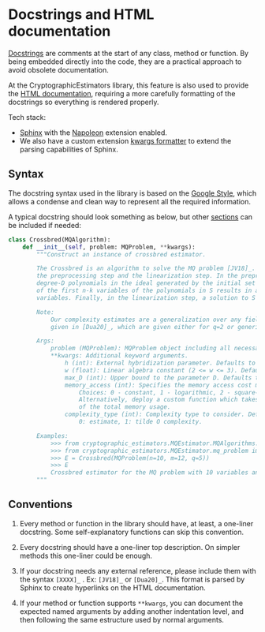 # Docstrings and HTML documentation

[Docstrings](https://en.wikipedia.org/wiki/Docstring#Python) are comments at the start of any class, method or function. By being embedded directly into the code, they are a practical approach to avoid obsolete documentation.

At the CryptographicEstimators library, this feature is also used to provide the [HTML documentation](https://crypto-tii.github.io/CryptographicEstimators/), requiring a more carefully formatting of the docstrings so everything is rendered properly.

Tech stack: 
- [Sphinx](https://www.sphinx-doc.org/en/master/index.html) with the [Napoleon](https://www.sphinx-doc.org/en/master/usage/extensions/napoleon.html#sections) extension enabled.
- We also have a custom extension [kwargs formatter](../kwargs_formatter.py) to extend the parsing capabilities of Sphinx.

## Syntax

The docstring syntax used in the library is based on the [Google Style](https://www.sphinx-doc.org/en/master/usage/extensions/example_google.html), which allows a condense and clean way to represent all the required information.

A typical docstring should look something as below, but other [sections]("https://www.sphinx-doc.org/en/master/usage/extensions/napoleon.html#docstring-sections") can be included if needed:

```python
class Crossbred(MQAlgorithm):
    def __init__(self, problem: MQProblem, **kwargs):
        """Construct an instance of crossbred estimator.

        The Crossbred is an algorithm to solve the MQ problem [JV18]_. This algorithm consists of two steps:
        the preprocessing step and the linearization step. In the preprocessing step, we find a set S of
        degree-D polynomials in the ideal generated by the initial set of polynomials. Every specialization
        of the first n-k variables of the polynomials in S results in a set S' of degree-d polynomials in k
        variables. Finally, in the linearization step, a solution to S' is found by direct linearization.

        Note:
            Our complexity estimates are a generalization over any field of size q of the complexity formulas
            given in [Dua20]_, which are given either for q=2 or generic fields.

        Args:
            problem (MQProblem): MQProblem object including all necessary parameters.
            **kwargs: Additional keyword arguments.
                h (int): External hybridization parameter. Defaults to 0.
                w (float): Linear algebra constant (2 <= w <= 3). Defaults to 2.81.
                max_D (int): Upper bound to the parameter D. Defaults to 20.
                memory_access (int): Specifies the memory access cost model. Defaults to 0.
                    Choices: 0 - constant, 1 - logarithmic, 2 - square-root, 3 - cube-root.
                    Alternatively, deploy a custom function which takes as input the logarithm
                    of the total memory usage.
                complexity_type (int): Complexity type to consider. Defaults to 0.
                    0: estimate, 1: tilde O complexity.

        Examples:
            >>> from cryptographic_estimators.MQEstimator.MQAlgorithms.crossbred import Crossbred
            >>> from cryptographic_estimators.MQEstimator.mq_problem import MQProblem
            >>> E = Crossbred(MQProblem(n=10, m=12, q=5))
            >>> E
            Crossbred estimator for the MQ problem with 10 variables and 12 polynomials
        """
```

## Conventions

1. Every method or function in the library should have, at least, a one-liner docstring. Some self-explanatory functions can skip this convention.

2. Every docstring should have a one-liner top description. On simpler methods this one-liner could be enough.

3. If your docstring needs any external reference, please include them with the syntax `[XXXX]_` . Ex: `[JV18]_` or `[Dua20]_`. This format is parsed by Sphinx to create hyperlinks on the HTML documentation.

4. If your method or function supports `**kwargs`, you can document the expected named arguments by adding another indentation level, and then following the same estructure used by normal arguments.
